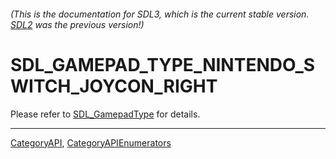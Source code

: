 ###### (This is the documentation for SDL3, which is the current stable version. [SDL2](https://wiki.libsdl.org/SDL2/) was the previous version!)
# SDL_GAMEPAD_TYPE_NINTENDO_SWITCH_JOYCON_RIGHT

Please refer to [SDL_GamepadType](SDL_GamepadType) for details.

----
[CategoryAPI](CategoryAPI), [CategoryAPIEnumerators](CategoryAPIEnumerators)

